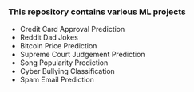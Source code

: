 ### This repository contains various ML projects
* Credit Card Approval Prediction
* Reddit Dad Jokes
* Bitcoin Price Prediction
* Supreme Court Judgement Prediction
* Song Popularity Prediction
* Cyber Bullying Classification
* Spam Email Prediction